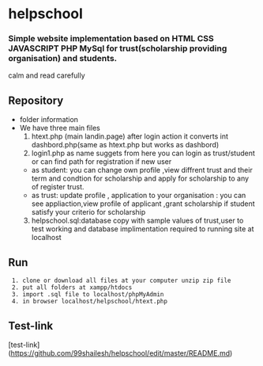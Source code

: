 # helpschool
### Simple website implementation based on HTML CSS JAVASCRIPT PHP MySql for trust(scholarship providing organisation) and students.
calm and read carefully
## Repository 
* folder information
* We have three main files
    1. htext.php (main landin.page) after login action it converts int dashbord.php(same as htext.php but works as dashbord)
    2. login1.php as name suggets from here you can login as trust/student or can find path for registration if new user 
    * as student: you can  change own profile ,view diffrent trust and their term and condtion for  scholarship and apply for                                                                                    scholarship to any of register trust.
    * as trust: update profile , application to your organisation : you can see appliaction,view profile of applicant ,grant scholarship if student satisfy your criterio for scholarship
    3. helpschool.sql:database copy with sample values of trust,user to test working and database implimentation required to running    site at localhost 

## Run
                                                                 
     1. clone or download all files at your computer unzip zip file
     2. put all folders at xampp/htdocs
     3. import .sql file to localhost/phpMyAdmin
     4. in browser localhost/helpschool/htext.php  
## Test-link
[test-link] (https://github.com/99shailesh/helpschool/edit/master/README.md)
    
